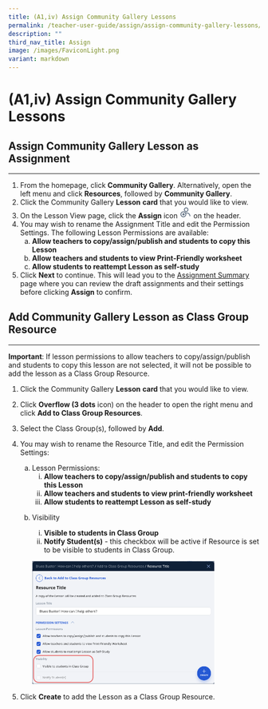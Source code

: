 ```yaml
---
title: (A1,iv) Assign Community Gallery Lessons
permalink: /teacher-user-guide/assign/assign-community-gallery-lessons/
description: ""
third_nav_title: Assign
image: /images/FaviconLight.png
variant: markdown
---
```

<h1 id="assign-community-gallery-lessons">(A1,iv) Assign Community Gallery Lessons</h1>
<h2 id="assign-community-gallery-lesson-as-assignment">Assign Community Gallery Lesson as Assignment</h2>
<hr>
<ol>
<li>From the homepage, click <strong>Community Gallery</strong>. Alternatively, open the left menu and click <strong>Resources</strong>, followed by <strong>Community Gallery</strong>.</li>
<li>Click the Community Gallery <strong>Lesson</strong> <strong>card</strong> that you would like to view.</li>
<li>On the Lesson View page, click the <strong>Assign</strong> icon <img style="width:1.5rem; display: inline;" src="/images/Icons/Assign.svg"> on the header.</li>
<li>You may wish to rename the Assignment Title and edit the Permission Settings. The following Lesson Permissions are available:
<ol style="list-style-type: lower-alpha;">
<li><strong>Allow teachers to copy/assign/publish and students to copy this Lesson</strong></li>
<li><strong>Allow teachers and students to view Print-Friendly worksheet</strong></li>
<li><strong>Allow students to reattempt Lesson as self-study</strong></li>
</ol>
</li>
<li>Click <strong>Next</strong> to continue. This will lead you to the <a target="_blank" href="/teacher-user-guide/assign/manage-assignments/">Assignment Summary</a> page where you can review the draft assignments and their settings before clicking <strong>Assign</strong> to confirm.</li>
</ol>
<h2 id="add-community-gallery-lesson-as-class-group-resource">Add Community Gallery Lesson as Class Group Resource</h2>
<hr>
<p><strong>Important</strong>: If lesson permissions to allow teachers to copy/assign/publish and students to copy this lesson are not selected, it will not be possible to add the lesson as a Class Group Resource.</p>
<ol>
<li><p>Click the Community Gallery <strong>Lesson</strong> <strong>card</strong> that you would like to view.</p>
</li>
<li><p>Click <strong>Overflow (3 dots</strong> icon) on the header to open the right menu and click <strong>Add to Class Group Resources</strong>.</p>
</li><li>Select the Class Group(s), followed by <strong>Add</strong>.</li>
<li><p>You may wish to rename the Resource Title, and edit the Permission Settings:</p>
<ol style="list-style-type: lower-alpha;">
<li>Lesson Permissions:<ol style="list-style-type: lower-roman;">
<li><strong>Allow teachers to copy/assign/publish and students to copy this Lesson</strong></li>
<li><strong>Allow teachers and students to view print-friendly worksheet</strong></li>
<li><strong>Allow students to reattempt Lesson as self-study</strong></li>
</ol>
</li>
<li><p>Visibility</p>
<ol style="list-style-type: lower-roman;">
<li><strong>Visible to students in Class Group</strong></li>
<li><strong>Notify Student(s)</strong> - this checkbox will be active if Resource is set to be visible to students in Class Group.</li>
</ol>
<p><img alt="Assign Community Gallery Lessons" style="width: 80%;" src="/images/2Teacher/AS-AssignCommunity2.png"></p>
</li>
</ol>
</li>
<li><p>Click <strong>Create</strong> to add the Lesson as a Class Group Resource.</p>
</li>
</ol>